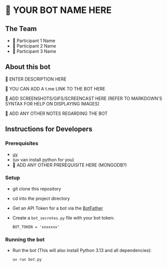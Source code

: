 # 🚧 YOUR BOT NAME HERE

## The Team
- 🚧 Participant 1 Name
- 🚧 Participant 2 Name
- 🚧 Participant 3 Name

## About this bot

🚧 ENTER DESCRIPTION HERE

🚧 YOU CAN ADD A t.me LINK TO THE BOT HERE

🚧 ADD SCREENSHOTS/GIFS/SCREENCAST HERE (REFER TO MARKDOWN'S SYNTAX FOR HELP ON DISPLAYING IMAGES)

🚧 ADD ANY OTHER NOTES REGARDING THE BOT
 
## Instructions for Developers 
### Prerequisites
- [uv](https://docs.astral.sh/uv/getting-started/installation/)
- (uv van install python for you)
- 🚧 ADD ANY OTHER PREREQUISITE HERE (MONGODB?)

### Setup
- git clone this repository 
- cd into the project directory
- Get an API Token for a bot via the [BotFather](https://telegram.me/BotFather)
- Create a `bot_secretes.py` file with your bot token:

      BOT_TOKEN = 'xxxxxxx'
  
### Running the bot        
- Run the bot (This will also install Python 3.13 and all dependencies):

      uv run bot.py
